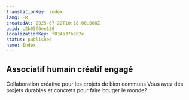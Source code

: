 ```yaml
---
translationKey: index
lang: FR
createdAt: 2025-07-22T10:18:00.000Z
uuid: c2b05f6ee136
localizationKey: f834a37bab2e
status: published
name: Index
---
```

## Associatif humain créatif engagé

Collaboration créative pour les projets de bien communs
Vous avez des projets durables et concrets pour faire bouger le monde?
